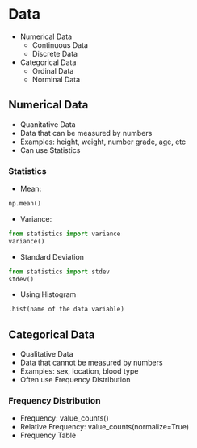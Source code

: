 # Data

* Numerical Data
  * Continuous Data
  * Discrete Data 
* Categorical Data
  * Ordinal Data
  * Norminal Data

## Numerical Data
* Quanitative Data
* Data that can be measured by numbers
* Examples: height, weight, number grade, age, etc
* Can use Statistics

### Statistics
* Mean:
```python
np.mean()
```
* Variance:
```python
from statistics import variance
variance()
```
* Standard Deviation
```python
from statistics import stdev
stdev()
```
* Using Histogram
```python
.hist(name of the data variable)
```


## Categorical Data
* Qualitative Data
* Data that cannot be measured by numbers
* Examples: sex, location, blood type
* Often use Frequency Distribution

### Frequency Distribution
* Frequency: value_counts()
* Relative Frequency: value_counts(normalize=True)
* Frequency Table
